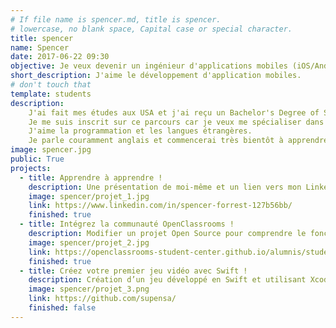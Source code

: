 ```yaml
---
# If file name is spencer.md, title is spencer.
# lowercase, no blank space, Capital case or special character.
title: spencer
name: Spencer
date: 2017-06-22 09:30
objective: Je veux devenir un ingénieur d'applications mobiles (iOS/Android) et un scrum master.
short_description: J'aime le développement d'application mobiles.
# don't touch that
template: students
description:
    J'ai fait mes études aux USA et j'ai reçu un Bachelor's Degree of Science in Computer Science en Novembre 2016.
    Je me suis inscrit sur ce parcours car je veux me spécialiser dans le développement d'application iOS et trouver du travail par la suite dans ce domaine.
    J'aime la programmation et les langues étrangères.
    Je parle couramment anglais et commencerai très bientôt à apprendre le mandarin.
image: spencer.jpg
public: True
projects:
  - title: Apprendre à apprendre !
    description: Une présentation de moi-même et un lien vers mon LinkedIn.
    image: spencer/projet_1.jpg
    link: https://www.linkedin.com/in/spencer-forrest-127b56bb/
    finished: true
  - title: Intégrez la communauté OpenClassrooms !
    description: Modifier un projet Open Source pour comprendre le fonctionnement de Git, de Github et des pull requests. 
    image: spencer/projet_2.jpg
    link: https://openclassrooms-student-center.github.io/alumnis/students/spencer.html
    finished: true
  - title: Créez votre premier jeu vidéo avec Swift !
    description: Création d’un jeu développé en Swift et utilisant Xcode.
    image: spencer/projet_3.png
    link: https://github.com/supensa/
    finished: false
---
```

